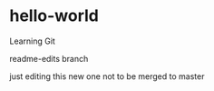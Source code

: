 # hello-world
Learning Git

readme-edits branch

just editing this new one not to be merged to master
